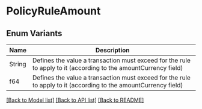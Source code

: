 # PolicyRuleAmount

## Enum Variants

| Name | Description |
|---- | -----|
| String | Defines the value a transaction must exceed for the rule to apply to it (according to the amountCurrency field) |
| f64 | Defines the value a transaction must exceed for the rule to apply to it (according to the amountCurrency field) |

[[Back to Model list]](../README.md#documentation-for-models) [[Back to API list]](../README.md#documentation-for-api-endpoints) [[Back to README]](../README.md)


